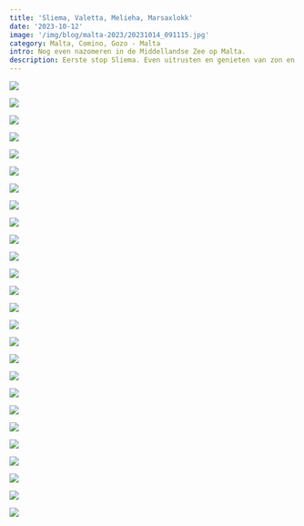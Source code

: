 ```yaml
---
title: 'Sliema, Valetta, Melieha, Marsaxlokk'
date: '2023-10-12'
image: '/img/blog/malta-2023/20231014_091115.jpg'
category: Malta, Comino, Gozo - Malta
intro: Nog even nazomeren in de Middellandse Zee op Malta.
description: Eerste stop Sliema. Even uitrusten en genieten van zon en uitzicht.
---
```


![](/img/blog/malta-2023/20231012_233815.jpg)

![](/img/blog/malta-2023/20231013_102541.jpg)

![](/img/blog/malta-2023/20231013_114817.jpg)

![](/img/blog/malta-2023/20231014_090751.jpg)

![](/img/blog/malta-2023/20231013_142154.jpg)

![](/img/blog/malta-2023/20231014_104358.jpg)

![](/img/blog/malta-2023/20231015_124814.jpg)

![](/img/blog/malta-2023/20231013_102234.jpg)

![](/img/blog/malta-2023/20231014_124809.jpg)

![](/img/blog/malta-2023/20231014_114513.jpg)

![](/img/blog/malta-2023/20231017_120019.jpg)

![](/img/blog/malta-2023/20231017_133453.jpg)

![](/img/blog/malta-2023/20231017_133153.jpg)

![](/img/blog/malta-2023/20231017_124756.jpg)

![](/img/blog/malta-2023/20231017_123807.jpg)

![](/img/blog/malta-2023/20231020_153008.jpg)

![](/img/blog/malta-2023/20231022_102022.jpg)

![](/img/blog/malta-2023/20231022_101151.jpg)

![](/img/blog/malta-2023/20231022_093534.jpg)

![](/img/blog/malta-2023/20231022_071805.jpg)

![](/img/blog/malta-2023/20231021_191322.jpg)

![](/img/blog/malta-2023/20231021_142153.jpg)

![](/img/blog/malta-2023/20231021_142150.jpg)

![](/img/blog/malta-2023/20231020_181720.jpg)

![](/img/blog/malta-2023/20231020_165937.jpg)

![](/img/blog/malta-2023/20231020_162949.jpg)
